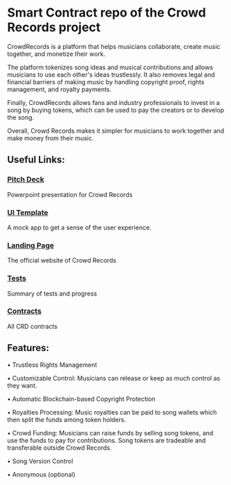 # Smart Contract repo of the Crowd Records project

CrowdRecords is a platform that helps musicians collaborate, create music together, and monetize their work.

The platform tokenizes song ideas and musical contributions and allows musicians to use each other's ideas trustlessly. It also removes legal and financial barriers of making music by handling copyright proof, rights management, and royalty payments.

Finally, CrowdRecords allows fans and industry professionals to invest in a song by buying tokens, which can be used to pay the creators or to develop the song.

Overall, Crowd Records makes it simpler for musicians to work together and make money from their music.

## Useful Links:

### [Pitch Deck](https://crowdrecords.com/downloads/CRD_PD.pptx)
Powerpoint presentation for Crowd Records

### [UI Template](https://crowdrecords.netlify.app/)
A mock app to get a sense of the user experience.

### [Landing Page](https://crowdrecords.com)
The official website of Crowd Records

### [Tests](tsts.md)
Summary of tests and progress

### [Contracts](contracts/)
All CRD contracts



## Features:

• Trustless Rights Management

• Customizable Control: Musicians can release or keep as much control as they want.

• Automatic Blockchain-based Copyright Protection

• Royalties Processing: Music royalties can be paid to song wallets which then split the funds among token holders.

• Crowd Funding: Musicians can raise funds by selling song tokens, and use the funds to pay for contributions. Song tokens are tradeable and transferable outside Crowd 
Records.

• Song Version Control

• Anonymous (optional)
